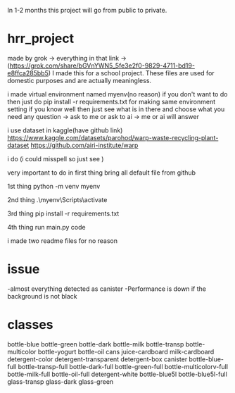 In 1-2 months this project will go from public to private.
# hrr_project
made by grok -> everything in that link -> (https://grok.com/share/bGVnYWN5_5fe3e2f0-9829-4711-bd19-e8ffca285bb5)
I made this for a school project. These files are used for domestic purposes and are actually meaningless.

i made virtual environment named myenv(no reason) if you don't want to do then just do
pip install -r requirements.txt for making same environment setting
if you know well then just see what is in there and choose what you need
any question -> ask to me or ask to ai -> me or ai will answer

i use dataset in kaggle(have github link)
https://www.kaggle.com/datasets/parohod/warp-waste-recycling-plant-dataset
https://github.com/airi-institute/warp

i do (i could misspell so just see )

very important to do in first thing
bring all default file from github

1st thing
python -m venv myenv

2nd thing
.\myenv\Scripts\activate

3rd thing
pip install -r requirements.txt

4th thing
run main.py code

i made two readme files for no reason

# issue 

-almost everything detected as canister
-Performance is down if the background is not black

# classes

bottle-blue
bottle-green
bottle-dark
bottle-milk
bottle-transp
bottle-multicolor
bottle-yogurt
bottle-oil
cans
juice-cardboard
milk-cardboard
detergent-color
detergent-transparent
detergent-box
canister
bottle-blue-full
bottle-transp-full
bottle-dark-full
bottle-green-full
bottle-multicolorv-full
bottle-milk-full
bottle-oil-full
detergent-white
bottle-blue5l
bottle-blue5l-full
glass-transp
glass-dark
glass-green


#
